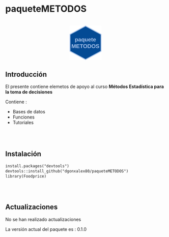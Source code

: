 # **paqueteMETODOS**

<br/>
<center>
<img src="inst/figures/Logo_paqueteMETODOS.png" alt=" " style="width:20%;">
</center>

## **Introducción**

El presente contiene elemetos de apoyo al curso **Métodos Estadística para la toma de decisiones**

Contiene :

* Bases de datos
* Funciones
* Tutoriales

<br/><br/>

## **Instalación**

```
install.packages("devtools")
devtools::install_github("dgonxalex80/paqueteMETODOS")
library(Foodprice)
```



<br/><br/>

## **Actualizaciones**

No se han realizado actualizaciones

La versión actual del paquete es : 0.1.0
